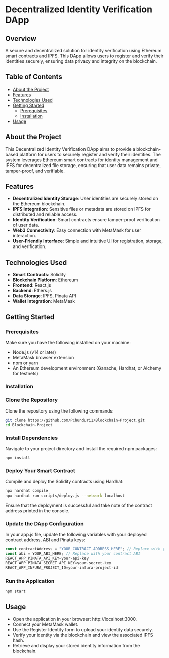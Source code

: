 # Decentralized Identity Verification DApp

## Overview
A secure and decentralized solution for identity verification using Ethereum smart contracts and IPFS. This DApp allows users to register and verify their identities securely, ensuring data privacy and integrity on the blockchain.

## Table of Contents
- [About the Project](#about-the-project)
- [Features](#features)
- [Technologies Used](#technologies-used)
- [Getting Started](#getting-started)
  - [Prerequisites](#prerequisites)
  - [Installation](#installation)
- [Usage](#usage)
## About the Project
This Decentralized Identity Verification DApp aims to provide a blockchain-based platform for users to securely register and verify their identities. The system leverages Ethereum smart contracts for identity management and IPFS for decentralized file storage, ensuring that user data remains private, tamper-proof, and verifiable.
## Features
- **Decentralized Identity Storage**: User identities are securely stored on the Ethereum blockchain.
- **IPFS Integration**: Sensitive files or metadata are stored on IPFS for distributed and reliable access.
- **Identity Verification**: Smart contracts ensure tamper-proof verification of user data.
- **Web3 Connectivity**: Easy connection with MetaMask for user interaction.
- **User-Friendly Interface**: Simple and intuitive UI for registration, storage, and verification.
## Technologies Used
- **Smart Contracts**: Solidity
- **Blockchain Platform**: Ethereum
- **Frontend**: React.js
- **Backend**: Ethers.js
- **Data Storage**: IPFS, Pinata API
- **Wallet Integration**: MetaMask

## Getting Started
### Prerequisites
Make sure you have the following installed on your machine:
- Node.js (v14 or later)
- MetaMask browser extension
- npm or yarn
- An Ethereum development environment (Ganache, Hardhat, or Alchemy for testnets)

### Installation

### Clone the Repository
Clone the repository using the following commands:
```bash
git clone https://github.com/PChunduri1/Blockchain-Project.git
cd Blockchain-Project
```
### Install Dependencies
Navigate to your project directory and install the required npm packages:

```bash
npm install
```

### Deploy Your Smart Contract
Compile and deploy the Solidity contracts using Hardhat:

```bash
npx hardhat compile
npx hardhat run scripts/deploy.js --network localhost
```
Ensure that the deployment is successful and take note of the contract address printed in the console.

### Update the DApp Configuration
In your app.js file, update the following variables with your deployed contract address, ABI and Pinata keys:

```javascript
const contractAddress = "YOUR_CONTRACT_ADDRESS_HERE"; // Replace with your contract address
const abi = YOUR_ABI_HERE; // Replace with your contract ABI
REACT_APP_PINATA_API_KEY=your-api-key
REACT_APP_PINATA_SECRET_API_KEY=your-secret-key
REACT_APP_INFURA_PROJECT_ID=your-infura-project-id
```
### Run the Application

```bash
npm start
```

## Usage
- Open the application in your browser: http://localhost:3000.
- Connect your MetaMask wallet.
- Use the Register Identity form to upload your identity data securely.
- Verify your identity via the blockchain and view the associated IPFS hash.
- Retrieve and display your stored identity information from the blockchain.
